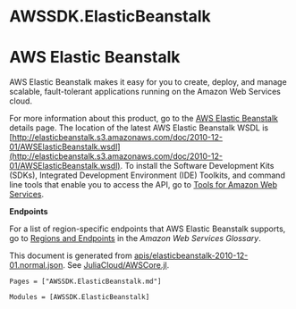 # AWSSDK.ElasticBeanstalk

# AWS Elastic Beanstalk

AWS Elastic Beanstalk makes it easy for you to create, deploy, and manage scalable, fault-tolerant applications running on the Amazon Web Services cloud.

For more information about this product, go to the [AWS Elastic Beanstalk](http://aws.amazon.com/elasticbeanstalk/) details page. The location of the latest AWS Elastic Beanstalk WSDL is [http://elasticbeanstalk.s3.amazonaws.com/doc/2010-12-01/AWSElasticBeanstalk.wsdl](http://elasticbeanstalk.s3.amazonaws.com/doc/2010-12-01/AWSElasticBeanstalk.wsdl). To install the Software Development Kits (SDKs), Integrated Development Environment (IDE) Toolkits, and command line tools that enable you to access the API, go to [Tools for Amazon Web Services](http://aws.amazon.com/tools/).

**Endpoints**

For a list of region-specific endpoints that AWS Elastic Beanstalk supports, go to [Regions and Endpoints](http://docs.aws.amazon.com/general/latest/gr/rande.html#elasticbeanstalk_region) in the *Amazon Web Services Glossary*.

This document is generated from
[apis/elasticbeanstalk-2010-12-01.normal.json](https://github.com/aws/aws-sdk-js/blob/master/apis/elasticbeanstalk-2010-12-01.normal.json).
See [JuliaCloud/AWSCore.jl](https://github.com/JuliaCloud/AWSCore.jl).

```@index
Pages = ["AWSSDK.ElasticBeanstalk.md"]
```

```@autodocs
Modules = [AWSSDK.ElasticBeanstalk]
```
